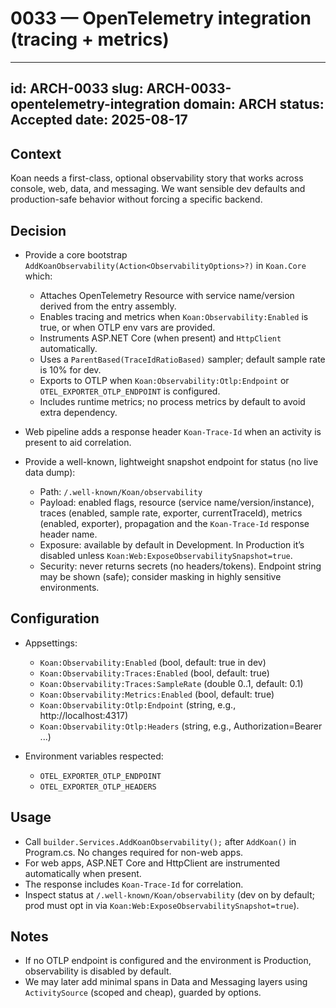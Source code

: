 # 0033 — OpenTelemetry integration (tracing + metrics)

---
id: ARCH-0033
slug: ARCH-0033-opentelemetry-integration
domain: ARCH
status: Accepted
date: 2025-08-17
---


## Context

Koan needs a first-class, optional observability story that works across console, web, data, and messaging. We want sensible dev defaults and production-safe behavior without forcing a specific backend.

## Decision

- Provide a core bootstrap `AddKoanObservability(Action<ObservabilityOptions>?)` in `Koan.Core` which:
  - Attaches OpenTelemetry Resource with service name/version derived from the entry assembly.
  - Enables tracing and metrics when `Koan:Observability:Enabled` is true, or when OTLP env vars are provided.
  - Instruments ASP.NET Core (when present) and `HttpClient` automatically.
  - Uses a `ParentBased(TraceIdRatioBased)` sampler; default sample rate is 10% for dev.
  - Exports to OTLP when `Koan:Observability:Otlp:Endpoint` or `OTEL_EXPORTER_OTLP_ENDPOINT` is configured.
  - Includes runtime metrics; no process metrics by default to avoid extra dependency.

- Web pipeline adds a response header `Koan-Trace-Id` when an activity is present to aid correlation.

- Provide a well-known, lightweight snapshot endpoint for status (no live data dump):
  - Path: `/.well-known/Koan/observability`
  - Payload: enabled flags, resource (service name/version/instance), traces (enabled, sample rate, exporter, currentTraceId), metrics (enabled, exporter), propagation and the `Koan-Trace-Id` response header name.
  - Exposure: available by default in Development. In Production it’s disabled unless `Koan:Web:ExposeObservabilitySnapshot=true`.
  - Security: never returns secrets (no headers/tokens). Endpoint string may be shown (safe); consider masking in highly sensitive environments.

## Configuration

- Appsettings:
  - `Koan:Observability:Enabled` (bool, default: true in dev)
  - `Koan:Observability:Traces:Enabled` (bool, default: true)
  - `Koan:Observability:Traces:SampleRate` (double 0..1, default: 0.1)
  - `Koan:Observability:Metrics:Enabled` (bool, default: true)
  - `Koan:Observability:Otlp:Endpoint` (string, e.g., http://localhost:4317)
  - `Koan:Observability:Otlp:Headers` (string, e.g., Authorization=Bearer ...)

- Environment variables respected:
  - `OTEL_EXPORTER_OTLP_ENDPOINT`
  - `OTEL_EXPORTER_OTLP_HEADERS`

## Usage

- Call `builder.Services.AddKoanObservability();` after `AddKoan()` in Program.cs. No changes required for non-web apps.
- For web apps, ASP.NET Core and HttpClient are instrumented automatically when present.
- The response includes `Koan-Trace-Id` for correlation.
- Inspect status at `/.well-known/Koan/observability` (dev on by default; prod must opt in via `Koan:Web:ExposeObservabilitySnapshot=true`).

## Notes

- If no OTLP endpoint is configured and the environment is Production, observability is disabled by default.
- We may later add minimal spans in Data and Messaging layers using `ActivitySource` (scoped and cheap), guarded by options.

